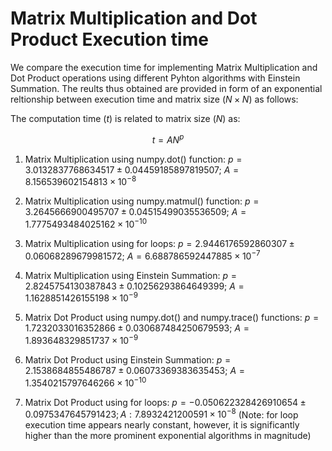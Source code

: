 # Matrix Multiplication and Dot Product Execution time

We compare the execution time for implementing Matrix Multiplication and Dot Product operations using different Pyhton algorithms with Einstein Summation. 
The reults thus obtained are provided in form of an exponential reltionship between execution time and matrix size ($N \times N$) as follows:

The computation time ($t$) is related to matrix size ($N$) as:

$$ t = A N^p$$

1. Matrix Multiplication using numpy.dot() function: $p = 3.0132837768634517 \pm 0.04459185897819507$;  $A = 8.156539602154813 \times 10^{-8}$


2. Matrix Multiplication using numpy.matmul() function: $p = 3.2645666900495707 \pm 0.04515499035536509$;  $A = 1.7775493484025162 \times 10^{-10}$


3. Matrix Multiplication using for loops: $p = 2.9446176592860307 \pm 0.06068289679981572$;  $A = 6.688786592447885 \times 10^{-7}$


4. Matrix Multiplication using Einstein Summation: $p = 2.8245754130387843 \pm 0.10256293864649399$;  $A = 1.1628851426155198 \times 10^{-9}$


5. Matrix Dot Product using numpy.dot() and numpy.trace() functions: $p = 1.7232033016352866 \pm 0.030687484250679593$;  $A = 1.893648329851737 \times 10^{-9}$


6. Matrix Dot Product using Einstein Summation: $p = 2.1538684855486787 \pm 0.06073369383635453$;  $A = 1.3540215797646266 \times 10^{-10}$


7. Matrix Dot Product using for loops: $p = -0.050622328426910654 \pm 0.0975347645791423;  A: 7.8932421200591 \times 10^{-8}$
(Note: for loop execution time appears nearly constant, however, it is significantly higher than the more prominent exponential algorithms in magnitude)

